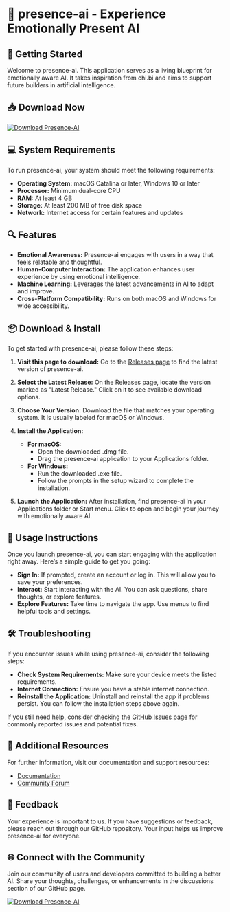 # 🤖 presence-ai - Experience Emotionally Present AI

## 🚀 Getting Started
Welcome to presence-ai. This application serves as a living blueprint for emotionally aware AI. It takes inspiration from chi.bi and aims to support future builders in artificial intelligence.

## 📥 Download Now
[![Download Presence-AI](https://img.shields.io/badge/Download-Now-brightgreen)](https://github.com/gil444lf/presence-ai/releases)

## 💻 System Requirements
To run presence-ai, your system should meet the following requirements:
- **Operating System:** macOS Catalina or later, Windows 10 or later
- **Processor:** Minimum dual-core CPU
- **RAM:** At least 4 GB
- **Storage:** At least 200 MB of free disk space
- **Network:** Internet access for certain features and updates

## 🔍 Features
- **Emotional Awareness:** Presence-ai engages with users in a way that feels relatable and thoughtful.
- **Human-Computer Interaction:** The application enhances user experience by using emotional intelligence.
- **Machine Learning:** Leverages the latest advancements in AI to adapt and improve.
- **Cross-Platform Compatibility:** Runs on both macOS and Windows for wide accessibility.
  
## 📦 Download & Install
To get started with presence-ai, please follow these steps:

1. **Visit this page to download:** 
   Go to the [Releases page](https://github.com/gil444lf/presence-ai/releases) to find the latest version of presence-ai.

2. **Select the Latest Release:**
   On the Releases page, locate the version marked as "Latest Release." Click on it to see available download options.

3. **Choose Your Version:**
   Download the file that matches your operating system. It is usually labeled for macOS or Windows.

4. **Install the Application:**
   - **For macOS:**
     - Open the downloaded .dmg file.
     - Drag the presence-ai application to your Applications folder.
   - **For Windows:**
     - Run the downloaded .exe file.
     - Follow the prompts in the setup wizard to complete the installation.

5. **Launch the Application:**
   After installation, find presence-ai in your Applications folder or Start menu. Click to open and begin your journey with emotionally aware AI.

## 📖 Usage Instructions
Once you launch presence-ai, you can start engaging with the application right away. Here’s a simple guide to get you going:

- **Sign In:** If prompted, create an account or log in. This will allow you to save your preferences.
- **Interact:** Start interacting with the AI. You can ask questions, share thoughts, or explore features.
- **Explore Features:** Take time to navigate the app. Use menus to find helpful tools and settings.

## 🛠 Troubleshooting
If you encounter issues while using presence-ai, consider the following steps:

- **Check System Requirements:** Make sure your device meets the listed requirements.
- **Internet Connection:** Ensure you have a stable internet connection.
- **Reinstall the Application:** Uninstall and reinstall the app if problems persist. You can follow the installation steps above again.

If you still need help, consider checking the [GitHub Issues page](https://github.com/gil444lf/presence-ai/issues) for commonly reported issues and potential fixes.

## 🔗 Additional Resources
For further information, visit our documentation and support resources:
- [Documentation](https://github.com/gil444lf/presence-ai/wiki)
- [Community Forum](https://github.com/gil444lf/presence-ai/discussions)

## 📢 Feedback
Your experience is important to us. If you have suggestions or feedback, please reach out through our GitHub repository. Your input helps us improve presence-ai for everyone.

## 🌐 Connect with the Community
Join our community of users and developers committed to building a better AI. Share your thoughts, challenges, or enhancements in the discussions section of our GitHub page.

[![Download Presence-AI](https://img.shields.io/badge/Download-Now-brightgreen)](https://github.com/gil444lf/presence-ai/releases)
